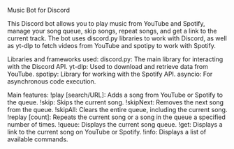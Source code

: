 Music Bot for Discord

This Discord bot allows you to play music from YouTube and Spotify, manage your song queue, skip songs, repeat songs, and get a link to the current track. The bot uses discord.py libraries to work with Discord, as well as yt-dlp to fetch videos from YouTube and spotipy to work with Spotify.

Libraries and frameworks used:
discord.py: The main library for interacting with the Discord API.
yt-dlp: Used to download and retrieve data from YouTube.
spotipy: Library for working with the Spotify API.
asyncio: For asynchronous code execution.

Main features:
!play [search/URL]: Adds a song from YouTube or Spotify to the queue.
!skip: Skips the current song.
!skipNext: Removes the next song from the queue.
!skipAll: Clears the entire queue, including the current song.
!replay [count]: Repeats the current song or a song in the queue a specified number of times.
!queue: Displays the current song queue.
!get: Displays a link to the current song on YouTube or Spotify.
!info: Displays a list of available commands.
